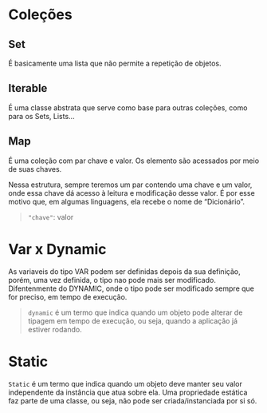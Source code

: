# Coleções

## Set

É basicamente uma lista que não permite a repetição de objetos.

## Iterable

É uma classe abstrata que serve como base para outras coleções, como para os Sets, Lists...

## Map

É uma coleção com par chave e valor.
Os elemento são acessados por meio de suas chaves.

Nessa estrutura, sempre teremos um par contendo uma chave e um valor, onde essa chave dá acesso à leitura e modificação desse valor. É por esse motivo que, em algumas linguagens, ela recebe o nome de “Dicionário”.

> ``"chave"``: valor

# Var x Dynamic

As variaveis do tipo VAR podem ser definidas depois da sua definição, porém, uma vez definida, o tipo nao pode mais ser modificado. Difentenmente do DYNAMIC, onde o tipo pode ser modificado sempre que for preciso, em tempo de execução.

> ``dynamic`` é um termo que indica quando um objeto pode alterar de tipagem em tempo de execução, ou seja, quando a aplicação já estiver rodando.

# Static

`Static` é um termo que indica quando um objeto deve manter seu valor independente da instância que atua sobre ela. Uma propriedade estática faz parte de uma classe, ou seja, não pode ser criada/instanciada por si só.
